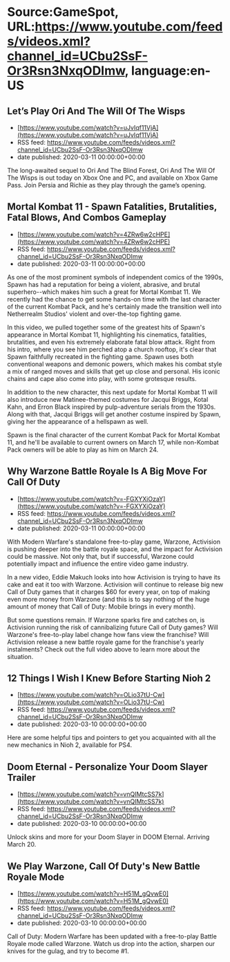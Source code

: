 # Source:GameSpot, URL:https://www.youtube.com/feeds/videos.xml?channel_id=UCbu2SsF-Or3Rsn3NxqODImw, language:en-US

## Let’s Play Ori And The Will Of The Wisps
 - [https://www.youtube.com/watch?v=uJvIqf11VjA](https://www.youtube.com/watch?v=uJvIqf11VjA)
 - RSS feed: https://www.youtube.com/feeds/videos.xml?channel_id=UCbu2SsF-Or3Rsn3NxqODImw
 - date published: 2020-03-11 00:00:00+00:00

The long-awaited sequel to Ori And The Blind Forest, Ori And The Will Of The Wisps is out today on Xbox One and PC, and available on Xbox Game Pass. Join Persia and Richie as they play through the game’s opening.

## Mortal Kombat 11 - Spawn Fatalities, Brutalities, Fatal Blows, And Combos Gameplay
 - [https://www.youtube.com/watch?v=4ZRw6w2cHPE](https://www.youtube.com/watch?v=4ZRw6w2cHPE)
 - RSS feed: https://www.youtube.com/feeds/videos.xml?channel_id=UCbu2SsF-Or3Rsn3NxqODImw
 - date published: 2020-03-11 00:00:00+00:00

As one of the most prominent symbols of independent comics of the 1990s, Spawn has had a reputation for being a violent, abrasive, and brutal superhero--which makes him such a great for Mortal Kombat 11. We recently had the chance to get some hands-on time with the last character of the current Kombat Pack, and he's certainly made the transition well into Netherrealm Studios' violent and over-the-top fighting game.

In this video, we pulled together some of the greatest hits of Spawn's appearance in Mortal Kombat 11, highlighting his cinematics, fatalities, brutalities, and even his extremely elaborate fatal blow attack. Right from his intro, where you see him perched atop a church rooftop, it's clear that Spawn faithfully recreated in the fighting game. Spawn uses both conventional weapons and demonic powers, which makes his combat style a mix of ranged moves and skills that get up close and personal. His iconic chains and cape also come into play, with some grotesque results.

In addition to the new character, this next update for Mortal Kombat 11 will also introduce new Matinee-themed costumes for Jacqui Briggs, Kotal Kahn, and Erron Black inspired by pulp-adventure serials from the 1930s. Along with that, Jacqui Briggs will get another costume inspired by Spawn, giving her the appearance of a hellspawn as well.

Spawn is the final character of the current Kombat Pack for Mortal Kombat 11, and he'll be available to current owners on March 17, while non-Kombat Pack owners will be able to play as him on March 24.

## Why Warzone Battle Royale Is A Big Move For Call Of Duty
 - [https://www.youtube.com/watch?v=-FGXYXiOzaY](https://www.youtube.com/watch?v=-FGXYXiOzaY)
 - RSS feed: https://www.youtube.com/feeds/videos.xml?channel_id=UCbu2SsF-Or3Rsn3NxqODImw
 - date published: 2020-03-11 00:00:00+00:00

With Modern Warfare's standalone free-to-play game, Warzone, Activision is pushing deeper into the battle royale space, and the impact for Activision could be massive. Not only that, but if successful, Warzone could potentially impact and influence the entire video game industry.

In a new video, Eddie Makuch looks into how Activision is trying to have its cake and eat it too with Warzone. Activision will continue to release big new Call of Duty games that it charges $60 for every year, on top of making even more money from Warzone (and this is to say nothing of the huge amount of money that Call of Duty: Mobile brings in every month). 

But some questions remain. If Warzone sparks fire and catches on, is Activision running the risk of cannibalizing future Call of Duty games? Will Warzone's free-to-play label change how fans view the franchise? Will Activision release a new battle royale game for the franchise's yearly instalments? Check out the full video above to learn more about the situation.

## 12 Things I Wish I Knew Before Starting Nioh 2
 - [https://www.youtube.com/watch?v=OLio37tU-Cw](https://www.youtube.com/watch?v=OLio37tU-Cw)
 - RSS feed: https://www.youtube.com/feeds/videos.xml?channel_id=UCbu2SsF-Or3Rsn3NxqODImw
 - date published: 2020-03-10 00:00:00+00:00

Here are some helpful tips and pointers to get you acquainted with all the new mechanics in Nioh 2, available for PS4.

## Doom Eternal - Personalize Your Doom Slayer Trailer
 - [https://www.youtube.com/watch?v=vnQIMtcSS7k](https://www.youtube.com/watch?v=vnQIMtcSS7k)
 - RSS feed: https://www.youtube.com/feeds/videos.xml?channel_id=UCbu2SsF-Or3Rsn3NxqODImw
 - date published: 2020-03-10 00:00:00+00:00

Unlock skins and more for your Doom Slayer in DOOM Eternal. Arriving March 20.

## We Play Warzone, Call Of Duty's New Battle Royale Mode
 - [https://www.youtube.com/watch?v=H51M_gQvwE0](https://www.youtube.com/watch?v=H51M_gQvwE0)
 - RSS feed: https://www.youtube.com/feeds/videos.xml?channel_id=UCbu2SsF-Or3Rsn3NxqODImw
 - date published: 2020-03-10 00:00:00+00:00

Call of Duty: Modern Warfare has been updated with a free-to-play Battle Royale mode called Warzone. Watch us drop into the action, sharpen our knives for the gulag, and try to become #1.

